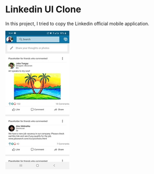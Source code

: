 # Linkedin UI Clone

In this project, I tried to copy the Linkedin official mobile application. 

![Words list screen](/assets/images/screenshot.jpg)

